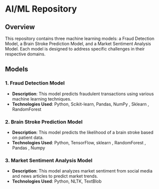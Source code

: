 # AI/ML Repository

## Overview
This repository contains three machine learning models: a Fraud Detection Model, a Brain Stroke Prediction Model, and a Market Sentiment Analysis Model. Each model is designed to address specific challenges in their respective domains.

## Models

### 1. Fraud Detection Model
- **Description**: This model predicts fraudulent transactions using various machine learning techniques.
- **Technologies Used**: Python, Scikit-learn, Pandas, NumPy , Sklearn , RandomForest


### 2. Brain Stroke Prediction Model
- **Description**: This model predicts the likelihood of a brain stroke based on patient data.
- **Technologies Used**: Python, TensorFlow, sklearn , RandomForest , Pandas , Numpy

### 3. Market Sentiment Analysis Model
- **Description**: This model analyzes market sentiment from social media and news articles to predict market trends.
- **Technologies Used**: Python, NLTK, TextBlob

